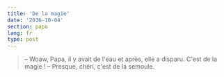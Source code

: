 ```yaml
---
title: 'De la magie'
date: '2016-10-04'
section: papa
lang: fr
type: post
---
```


> – Woaw, Papa, il y avait de l'eau et après, elle a disparu. C'est de la magie !
> – Presque, chéri, c'est de la semoule.
